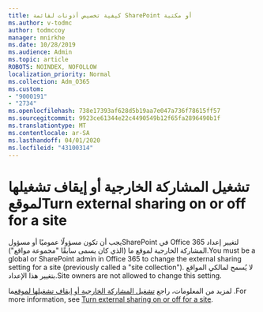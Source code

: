 ```yaml
---
title: كيفية تخصيص أذونات لقائمة SharePoint أو مكتبة
ms.author: v-todmc
author: todmccoy
manager: mnirkhe
ms.date: 10/28/2019
ms.audience: Admin
ms.topic: article
ROBOTS: NOINDEX, NOFOLLOW
localization_priority: Normal
ms.collection: Adm_O365
ms.custom:
- "9000191"
- "2734"
ms.openlocfilehash: 738e17393af628d5b19aa7e047a736f78615ff57
ms.sourcegitcommit: 9923ce61344e22c4490549b12f65fa2896490b1f
ms.translationtype: MT
ms.contentlocale: ar-SA
ms.lasthandoff: 04/01/2020
ms.locfileid: "43100314"
---
```

# <a name="turn-external-sharing-on-or-off-for-a-site"></a><span data-ttu-id="2f44c-102">تشغيل المشاركة الخارجية أو إيقاف تشغيلها لموقع</span><span class="sxs-lookup"><span data-stu-id="2f44c-102">Turn external sharing on or off for a site</span></span>

<span data-ttu-id="2f44c-103">يجب أن تكون مسؤولًا عموميًا أو مسؤولSharePoint في Office 365 لتغيير إعداد المشاركة الخارجية لموقع ما (الذي كان يسمى سابقًا "مجموعة مواقع").</span><span class="sxs-lookup"><span data-stu-id="2f44c-103">You must be a global or SharePoint admin in Office 365 to change the external sharing setting for a site (previously called a "site collection").</span></span> <span data-ttu-id="2f44c-104">لا يُسمح لمالكي المواقع بتغيير هذا الإعداد.</span><span class="sxs-lookup"><span data-stu-id="2f44c-104">Site owners are not allowed to change this setting.</span></span> 

<span data-ttu-id="2f44c-105">لمزيد من المعلومات، راجع [تشغيل المشاركة الخارجية أو إيقاف تشغيلها لموقع](https://docs.microsoft.com/sharepoint/change-external-sharing-site)ما .</span><span class="sxs-lookup"><span data-stu-id="2f44c-105">For more information, see [Turn external sharing on or off for a site](https://docs.microsoft.com/sharepoint/change-external-sharing-site).</span></span>
